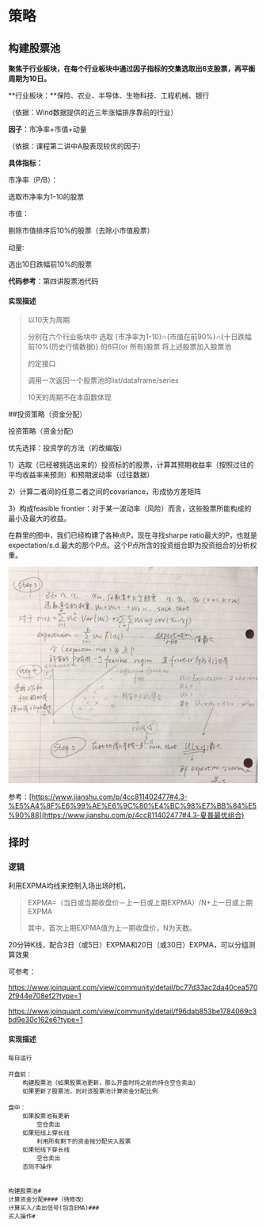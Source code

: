 # 策略

## 构建股票池

**聚焦于行业板块，在每个行业板块中通过因子指标的交集选取出6支股票，再平衡周期为10日。**

**行业板块：**保险、农业、半导体、生物科技、工程机械、银行

（依据：Wind数据提供的近三年涨幅排序靠前的行业）

**因子**：市净率+市值+动量

（依据：课程第二讲中A股表现较优的因子）

**具体指标：**

市净率（P/B）：

选取市净率为1-10的股票

市值：

剔除市值排序后10%的股票（去除小市值股票）

动量:

选出10日跌幅前10%的股票

**代码参考**：第四讲股票池代码



#### 实现描述

> 以10天为周期
>
> 分别在六个行业板块中
> 	选取 {市净率为1-10}∩{市值在前90%}∩{十日跌幅前10%(历史行情数据)} 的6只(or 所有)股票
> 	将上述股票加入股票池
>
>  
>
> 约定接口
>
> 调用一次返回一个股票池的list/dataframe/series
>
> 10天的周期不在本函数体现



##投资策略（资金分配）

投资策略（资金分配）

优先选择：投资学的方法（的改编版）

1）选取（已经被挑选出来的）投资标的的股票，计算其预期收益率（按照过往的平均收益率来预测）和预期波动率（过往数据）

2）计算二者间的任意二者之间的covariance，形成协方差矩阵

3）构成feasible frontier：对于某一波动率（风险）而言，这些股票所能构成的最小及最大的收益。

在群里的图中，我们已经构建了各种点P，现在寻找sharpe ratio最大的P，也就是expectation/s.d.最大的那个P点。这个P点所含的投资组合即为投资组合的分析权重。

![WechatIMG253](./img/WechatIMG253.jpeg)

参考：[https://www.jianshu.com/p/4cc811402477#4.3-%E5%A4%8F%E6%99%AE%E6%9C%80%E4%BC%98%E7%BB%84%E5%90%88](https://www.jianshu.com/p/4cc811402477#4.3-夏普最优组合)





## 择时

### 逻辑

利用EXPMA均线来控制入场出场时机，

>EXPMA=（当日或当期收盘价－上一日或上期EXPMA）/N+上一日或上期EXPMA
>
>其中，首次上期EXPMA值为上一期收盘价，N为天数。

20分钟K线，配合3日（或5日）EXPMA和20日（或30日）EXPMA，可以分组测算效果



可参考：

https://www.joinquant.com/view/community/detail/bc77d33ac2da40cea5702f944e708ef2?type=1

https://www.joinquant.com/view/community/detail/f96dab853be1784069c3bd9e30c162e6?type=1

#### 实现描述















```
每日运行

开盘前：
	构建股票池（如果股票池更新，那么开盘时将之前的持仓空仓卖出）
	如果更新了股票池，则对该股票池计算资金分配比例
	
盘中：
	如果股票池有更新
		空仓卖出
	如果短线上穿长线
		利用所有剩下的资金按分配买入股票
	如果短线下穿长线
		空仓卖出
	否则不操作
	
	
构建股票池#
计算资金分配####（待修改）
计算买入/卖出信号(包含EMA)###
买入操作#
```



